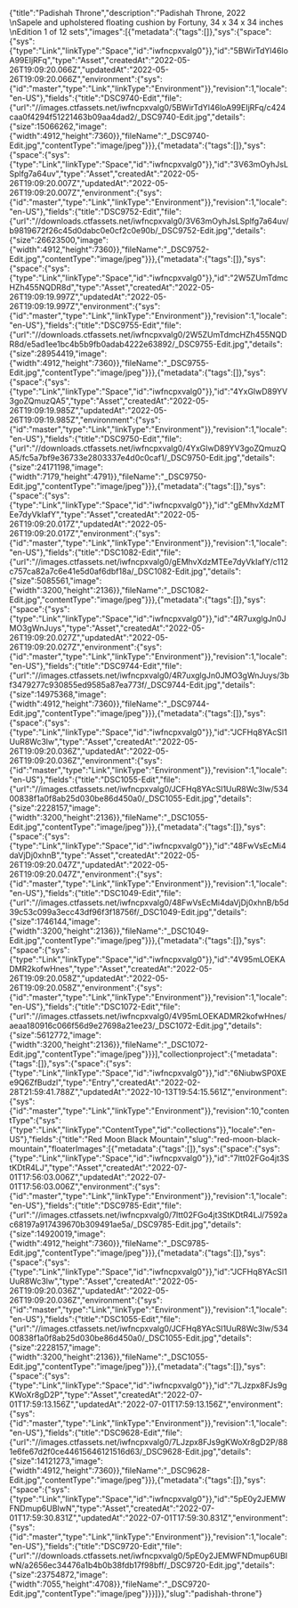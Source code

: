 {"title":"Padishah Throne","description":"Padishah Throne, 2022 <br>\nSapele and upholstered floating cushion by Fortuny, 34 x 34 x 34 inches <br>\nEdition 1 of 12 sets","images":[{"metadata":{"tags":[]},"sys":{"space":{"sys":{"type":"Link","linkType":"Space","id":"iwfncpxvalg0"}},"id":"5BWirTdYl46loA99EIjRFq","type":"Asset","createdAt":"2022-05-26T19:09:20.066Z","updatedAt":"2022-05-26T19:09:20.066Z","environment":{"sys":{"id":"master","type":"Link","linkType":"Environment"}},"revision":1,"locale":"en-US"},"fields":{"title":"DSC9740-Edit","file":{"url":"//images.ctfassets.net/iwfncpxvalg0/5BWirTdYl46loA99EIjRFq/c424caa0f4294f51221463b09aa4dad2/_DSC9740-Edit.jpg","details":{"size":15066262,"image":{"width":4912,"height":7360}},"fileName":"_DSC9740-Edit.jpg","contentType":"image/jpeg"}}},{"metadata":{"tags":[]},"sys":{"space":{"sys":{"type":"Link","linkType":"Space","id":"iwfncpxvalg0"}},"id":"3V63mOyhJsLSplfg7a64uv","type":"Asset","createdAt":"2022-05-26T19:09:20.007Z","updatedAt":"2022-05-26T19:09:20.007Z","environment":{"sys":{"id":"master","type":"Link","linkType":"Environment"}},"revision":1,"locale":"en-US"},"fields":{"title":"DSC9752-Edit","file":{"url":"//downloads.ctfassets.net/iwfncpxvalg0/3V63mOyhJsLSplfg7a64uv/b9819672f26c45d0dabc0e0cf2c0e90b/_DSC9752-Edit.jpg","details":{"size":26623500,"image":{"width":4912,"height":7360}},"fileName":"_DSC9752-Edit.jpg","contentType":"image/jpeg"}}},{"metadata":{"tags":[]},"sys":{"space":{"sys":{"type":"Link","linkType":"Space","id":"iwfncpxvalg0"}},"id":"2W5ZUmTdmcHZh455NQDR8d","type":"Asset","createdAt":"2022-05-26T19:09:19.997Z","updatedAt":"2022-05-26T19:09:19.997Z","environment":{"sys":{"id":"master","type":"Link","linkType":"Environment"}},"revision":1,"locale":"en-US"},"fields":{"title":"DSC9755-Edit","file":{"url":"//downloads.ctfassets.net/iwfncpxvalg0/2W5ZUmTdmcHZh455NQDR8d/e5ad1ee1bc4b5b9fb0adab4222e63892/_DSC9755-Edit.jpg","details":{"size":28954419,"image":{"width":4912,"height":7360}},"fileName":"_DSC9755-Edit.jpg","contentType":"image/jpeg"}}},{"metadata":{"tags":[]},"sys":{"space":{"sys":{"type":"Link","linkType":"Space","id":"iwfncpxvalg0"}},"id":"4YxGlwD89YV3goZQmuzQA5","type":"Asset","createdAt":"2022-05-26T19:09:19.985Z","updatedAt":"2022-05-26T19:09:19.985Z","environment":{"sys":{"id":"master","type":"Link","linkType":"Environment"}},"revision":1,"locale":"en-US"},"fields":{"title":"DSC9750-Edit","file":{"url":"//downloads.ctfassets.net/iwfncpxvalg0/4YxGlwD89YV3goZQmuzQA5/fc5a7bf9e36733e2803337e4d0c0caf1/_DSC9750-Edit.jpg","details":{"size":24171198,"image":{"width":7179,"height":4791}},"fileName":"_DSC9750-Edit.jpg","contentType":"image/jpeg"}}},{"metadata":{"tags":[]},"sys":{"space":{"sys":{"type":"Link","linkType":"Space","id":"iwfncpxvalg0"}},"id":"gEMhvXdzMTEe7dyVkIafY","type":"Asset","createdAt":"2022-05-26T19:09:20.017Z","updatedAt":"2022-05-26T19:09:20.017Z","environment":{"sys":{"id":"master","type":"Link","linkType":"Environment"}},"revision":1,"locale":"en-US"},"fields":{"title":"DSC1082-Edit","file":{"url":"//images.ctfassets.net/iwfncpxvalg0/gEMhvXdzMTEe7dyVkIafY/c112c757ca82a7c6e41e5d0af6dbf18a/_DSC1082-Edit.jpg","details":{"size":5085561,"image":{"width":3200,"height":2136}},"fileName":"_DSC1082-Edit.jpg","contentType":"image/jpeg"}}},{"metadata":{"tags":[]},"sys":{"space":{"sys":{"type":"Link","linkType":"Space","id":"iwfncpxvalg0"}},"id":"4R7uxglgJn0JMO3gWnJuys","type":"Asset","createdAt":"2022-05-26T19:09:20.027Z","updatedAt":"2022-05-26T19:09:20.027Z","environment":{"sys":{"id":"master","type":"Link","linkType":"Environment"}},"revision":1,"locale":"en-US"},"fields":{"title":"DSC9744-Edit","file":{"url":"//images.ctfassets.net/iwfncpxvalg0/4R7uxglgJn0JMO3gWnJuys/3bf3479277c930855ed9585a87ea773f/_DSC9744-Edit.jpg","details":{"size":14975368,"image":{"width":4912,"height":7360}},"fileName":"_DSC9744-Edit.jpg","contentType":"image/jpeg"}}},{"metadata":{"tags":[]},"sys":{"space":{"sys":{"type":"Link","linkType":"Space","id":"iwfncpxvalg0"}},"id":"JCFHq8YAcSl1UuR8Wc3lw","type":"Asset","createdAt":"2022-05-26T19:09:20.036Z","updatedAt":"2022-05-26T19:09:20.036Z","environment":{"sys":{"id":"master","type":"Link","linkType":"Environment"}},"revision":1,"locale":"en-US"},"fields":{"title":"DSC1055-Edit","file":{"url":"//images.ctfassets.net/iwfncpxvalg0/JCFHq8YAcSl1UuR8Wc3lw/53400838f1a0f8ab25d030be86d450a0/_DSC1055-Edit.jpg","details":{"size":2228157,"image":{"width":3200,"height":2136}},"fileName":"_DSC1055-Edit.jpg","contentType":"image/jpeg"}}},{"metadata":{"tags":[]},"sys":{"space":{"sys":{"type":"Link","linkType":"Space","id":"iwfncpxvalg0"}},"id":"48FwVsEcMi4daVjDj0xhnB","type":"Asset","createdAt":"2022-05-26T19:09:20.047Z","updatedAt":"2022-05-26T19:09:20.047Z","environment":{"sys":{"id":"master","type":"Link","linkType":"Environment"}},"revision":1,"locale":"en-US"},"fields":{"title":"DSC1049-Edit","file":{"url":"//images.ctfassets.net/iwfncpxvalg0/48FwVsEcMi4daVjDj0xhnB/b5d39c53c099a3ecc43df96f3f18756f/_DSC1049-Edit.jpg","details":{"size":1746144,"image":{"width":3200,"height":2136}},"fileName":"_DSC1049-Edit.jpg","contentType":"image/jpeg"}}},{"metadata":{"tags":[]},"sys":{"space":{"sys":{"type":"Link","linkType":"Space","id":"iwfncpxvalg0"}},"id":"4V95mLOEKADMR2kofwHnes","type":"Asset","createdAt":"2022-05-26T19:09:20.058Z","updatedAt":"2022-05-26T19:09:20.058Z","environment":{"sys":{"id":"master","type":"Link","linkType":"Environment"}},"revision":1,"locale":"en-US"},"fields":{"title":"DSC1072-Edit","file":{"url":"//images.ctfassets.net/iwfncpxvalg0/4V95mLOEKADMR2kofwHnes/aeaa180916c066f56d9e27698a21ee23/_DSC1072-Edit.jpg","details":{"size":5612772,"image":{"width":3200,"height":2136}},"fileName":"_DSC1072-Edit.jpg","contentType":"image/jpeg"}}}],"collectionproject":{"metadata":{"tags":[]},"sys":{"space":{"sys":{"type":"Link","linkType":"Space","id":"iwfncpxvalg0"}},"id":"6NiubwSP0XEe9Q6ZfBudzl","type":"Entry","createdAt":"2022-02-28T21:59:41.788Z","updatedAt":"2022-10-13T19:54:15.561Z","environment":{"sys":{"id":"master","type":"Link","linkType":"Environment"}},"revision":10,"contentType":{"sys":{"type":"Link","linkType":"ContentType","id":"collections"}},"locale":"en-US"},"fields":{"title":"Red Moon Black Mountain","slug":"red-moon-black-mountain","floaterImages":[{"metadata":{"tags":[]},"sys":{"space":{"sys":{"type":"Link","linkType":"Space","id":"iwfncpxvalg0"}},"id":"7ltt02FGo4jt3StKDtR4LJ","type":"Asset","createdAt":"2022-07-01T17:56:03.006Z","updatedAt":"2022-07-01T17:56:03.006Z","environment":{"sys":{"id":"master","type":"Link","linkType":"Environment"}},"revision":1,"locale":"en-US"},"fields":{"title":"DSC9785-Edit","file":{"url":"//images.ctfassets.net/iwfncpxvalg0/7ltt02FGo4jt3StKDtR4LJ/7592ac68197a917439670b309491ae5a/_DSC9785-Edit.jpg","details":{"size":14920019,"image":{"width":4912,"height":7360}},"fileName":"_DSC9785-Edit.jpg","contentType":"image/jpeg"}}},{"metadata":{"tags":[]},"sys":{"space":{"sys":{"type":"Link","linkType":"Space","id":"iwfncpxvalg0"}},"id":"JCFHq8YAcSl1UuR8Wc3lw","type":"Asset","createdAt":"2022-05-26T19:09:20.036Z","updatedAt":"2022-05-26T19:09:20.036Z","environment":{"sys":{"id":"master","type":"Link","linkType":"Environment"}},"revision":1,"locale":"en-US"},"fields":{"title":"DSC1055-Edit","file":{"url":"//images.ctfassets.net/iwfncpxvalg0/JCFHq8YAcSl1UuR8Wc3lw/53400838f1a0f8ab25d030be86d450a0/_DSC1055-Edit.jpg","details":{"size":2228157,"image":{"width":3200,"height":2136}},"fileName":"_DSC1055-Edit.jpg","contentType":"image/jpeg"}}},{"metadata":{"tags":[]},"sys":{"space":{"sys":{"type":"Link","linkType":"Space","id":"iwfncpxvalg0"}},"id":"7LJzpx8FJs9gKWoXr8gD2P","type":"Asset","createdAt":"2022-07-01T17:59:13.156Z","updatedAt":"2022-07-01T17:59:13.156Z","environment":{"sys":{"id":"master","type":"Link","linkType":"Environment"}},"revision":1,"locale":"en-US"},"fields":{"title":"DSC9628-Edit","file":{"url":"//images.ctfassets.net/iwfncpxvalg0/7LJzpx8FJs9gKWoXr8gD2P/881e6fe67d2f0ce44615646121516d63/_DSC9628-Edit.jpg","details":{"size":14121273,"image":{"width":4912,"height":7360}},"fileName":"_DSC9628-Edit.jpg","contentType":"image/jpeg"}}},{"metadata":{"tags":[]},"sys":{"space":{"sys":{"type":"Link","linkType":"Space","id":"iwfncpxvalg0"}},"id":"5pE0y2JEMWFNDmup6UBIwN","type":"Asset","createdAt":"2022-07-01T17:59:30.831Z","updatedAt":"2022-07-01T17:59:30.831Z","environment":{"sys":{"id":"master","type":"Link","linkType":"Environment"}},"revision":1,"locale":"en-US"},"fields":{"title":"DSC9720-Edit","file":{"url":"//downloads.ctfassets.net/iwfncpxvalg0/5pE0y2JEMWFNDmup6UBIwN/a2656ec34476a1b4b0b38fdb17f98bff/_DSC9720-Edit.jpg","details":{"size":23754872,"image":{"width":7055,"height":4708}},"fileName":"_DSC9720-Edit.jpg","contentType":"image/jpeg"}}}]}},"slug":"padishah-throne"}